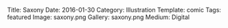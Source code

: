 Title: Saxony
Date: 2016-01-30
Category: Illustration
Template: comic
Tags: featured
Image: saxony.png
Gallery: saxony.png
Medium: Digital